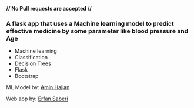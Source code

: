 **// No Pull requests are accepted //**
### A flask app that uses a Machine learning model to predict effective medicine by some parameter like blood pressure and Age

- Machine learning
- Classification 
- Decision Trees
- Flask
- Bootstrap


ML Model by: [Amin Hajian](https://github.com/AminHajian/)

Web app by: [Erfan Saberi](https://github.com/erfansaberi/)
